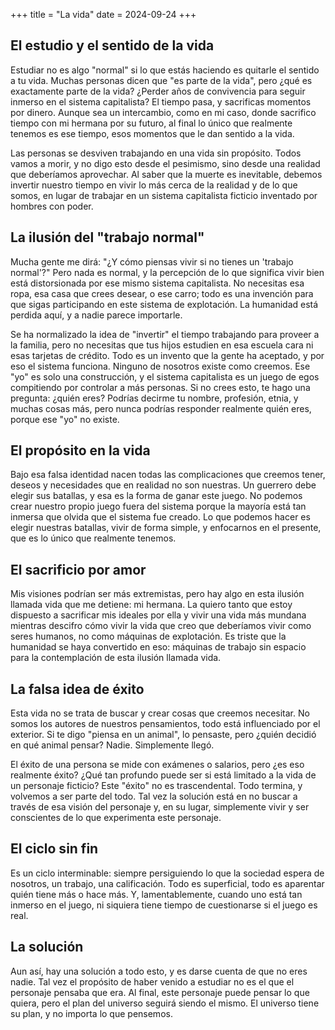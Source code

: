 +++
title = "La vida"
date = 2024-09-24
+++

## El estudio y el sentido de la vida

Estudiar no es algo "normal" si lo que estás haciendo es quitarle el sentido a tu vida. Muchas personas dicen que "es parte de la vida", pero ¿qué es exactamente parte de la vida? ¿Perder años de convivencia para seguir inmerso en el sistema capitalista? El tiempo pasa, y sacrificas momentos por dinero. Aunque sea un intercambio, como en mi caso, donde sacrifico tiempo con mi hermana por su futuro, al final lo único que realmente tenemos es ese tiempo, esos momentos que le dan sentido a la vida.

Las personas se desviven trabajando en una vida sin propósito. Todos vamos a morir, y no digo esto desde el pesimismo, sino desde una realidad que deberíamos aprovechar. Al saber que la muerte es inevitable, debemos invertir nuestro tiempo en vivir lo más cerca de la realidad y de lo que somos, en lugar de trabajar en un sistema capitalista ficticio inventado por hombres con poder.

## La ilusión del "trabajo normal"

Mucha gente me dirá: "¿Y cómo piensas vivir si no tienes un 'trabajo normal'?" Pero nada es normal, y la percepción de lo que significa vivir bien está distorsionada por ese mismo sistema capitalista. No necesitas esa ropa, esa casa que crees desear, o ese carro; todo es una invención para que sigas participando en este sistema de explotación. La humanidad está perdida aquí, y a nadie parece importarle.

Se ha normalizado la idea de "invertir" el tiempo trabajando para proveer a la familia, pero no necesitas que tus hijos estudien en esa escuela cara ni esas tarjetas de crédito. Todo es un invento que la gente ha aceptado, y por eso el sistema funciona. Ninguno de nosotros existe como creemos. Ese "yo" es solo una construcción, y el sistema capitalista es un juego de egos compitiendo por controlar a más personas. Si no crees esto, te hago una pregunta: ¿quién eres? Podrías decirme tu nombre, profesión, etnia, y muchas cosas más, pero nunca podrías responder realmente quién eres, porque ese "yo" no existe.

## El propósito en la vida

Bajo esa falsa identidad nacen todas las complicaciones que creemos tener, deseos y necesidades que en realidad no son nuestras. Un guerrero debe elegir sus batallas, y esa es la forma de ganar este juego. No podemos crear nuestro propio juego fuera del sistema porque la mayoría está tan inmersa que olvida que el sistema fue creado. Lo que podemos hacer es elegir nuestras batallas, vivir de forma simple, y enfocarnos en el presente, que es lo único que realmente tenemos.

## El sacrificio por amor

Mis visiones podrían ser más extremistas, pero hay algo en esta ilusión llamada vida que me detiene: mi hermana. La quiero tanto que estoy dispuesto a sacrificar mis ideales por ella y vivir una vida más mundana mientras descifro cómo vivir la vida que creo que deberíamos vivir como seres humanos, no como máquinas de explotación. Es triste que la humanidad se haya convertido en eso: máquinas de trabajo sin espacio para la contemplación de esta ilusión llamada vida.

## La falsa idea de éxito

Esta vida no se trata de buscar y crear cosas que creemos necesitar. No somos los autores de nuestros pensamientos, todo está influenciado por el exterior. Si te digo "piensa en un animal", lo pensaste, pero ¿quién decidió en qué animal pensar? Nadie. Simplemente llegó.

El éxito de una persona se mide con exámenes o salarios, pero ¿es eso realmente éxito? ¿Qué tan profundo puede ser si está limitado a la vida de un personaje ficticio? Este "éxito" no es trascendental. Todo termina, y volvemos a ser parte del todo. Tal vez la solución está en no buscar a través de esa visión del personaje y, en su lugar, simplemente vivir y ser conscientes de lo que experimenta este personaje.

## El ciclo sin fin

Es un ciclo interminable: siempre persiguiendo lo que la sociedad espera de nosotros, un trabajo, una calificación. Todo es superficial, todo es aparentar quién tiene más o hace más. Y, lamentablemente, cuando uno está tan inmerso en el juego, ni siquiera tiene tiempo de cuestionarse si el juego es real.

## La solución

Aun así, hay una solución a todo esto, y es darse cuenta de que no eres nadie. Tal vez el propósito de haber venido a estudiar no es el que el personaje pensaba que era. Al final, este personaje puede pensar lo que quiera, pero el plan del universo seguirá siendo el mismo. El universo tiene su plan, y no importa lo que pensemos.